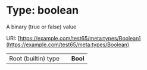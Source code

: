 
# Type: boolean


A binary (true or false) value

URI: [https://example.com/test65/meta:types/Boolean](https://example.com/test65/meta:types/Boolean)

|  |  |  |
| --- | --- | --- |
| Root (builtin) type | | **Bool** |
